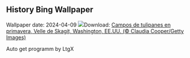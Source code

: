 ## History Bing Wallpaper
Wallpaper date: 2024-04-09
![](https://www.bing.com/th?id=OHR.SkagitValleyTulips_ES-ES6696432400_UHD.jpg&w=1000)Download: [Campos de tulipanes en primavera, Velle de Skagit, Washington, EE.UU. (© Claudia Cooper/Getty Images)](https://www.bing.com/th?id=OHR.SkagitValleyTulips_ES-ES6696432400_UHD.jpg)

Auto get programm by LtgX
